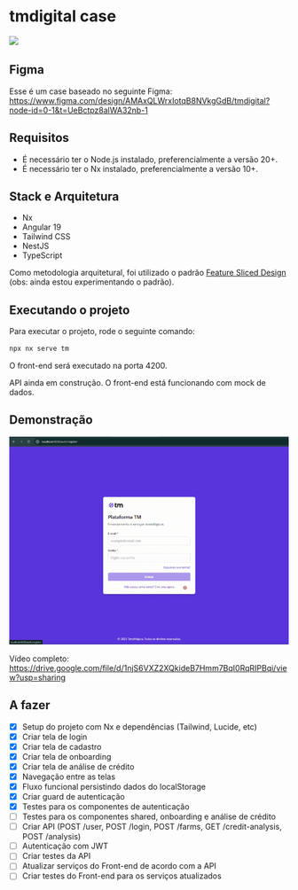 # tmdigital case

<a alt="Terra Magna Logo" href="https://terramagna.com.br" target="_blank" rel="noreferrer"><img src="https://terramagna.com.br/wp-content/uploads/2024/05/TM_Logo_Reduzida_Monocromatica.png.webp" width="200"></a>

## Figma

Esse é um case baseado no seguinte Figma:
https://www.figma.com/design/AMAxQLWrxIotqB8NVkgGdB/tmdigital?node-id=0-1&t=UeBctpz8alWA32nb-1

## Requisitos

- É necessário ter o Node.js instalado, preferencialmente a versão 20+.
- É necessário ter o Nx instalado, preferencialmente a versão 10+.

## Stack e Arquitetura

- Nx
- Angular 19
- Tailwind CSS
- NestJS
- TypeScript

Como metodologia arquitetural, foi utilizado o padrão [Feature Sliced Design](https://feature-sliced.design/) (obs: ainda estou experimentando o padrão).

## Executando o projeto

Para executar o projeto, rode o seguinte comando:

```sh
npx nx serve tm
```

O front-end será executado na porta 4200.

API ainda em construção. O front-end está funcionando com mock de dados.

## Demonstração

<img src="./tm-gif.gif" alt="Demonstração" />

Vídeo completo: https://drive.google.com/file/d/1njS6VXZ2XQkideB7Hmm7BqI0RqRIPBqi/view?usp=sharing

## A fazer

- [x] Setup do projeto com Nx e dependências (Tailwind, Lucide, etc)
- [x] Criar tela de login
- [x] Criar tela de cadastro
- [x] Criar tela de onboarding
- [x] Criar tela de análise de crédito
- [x] Navegação entre as telas
- [x] Fluxo funcional persistindo dados do localStorage
- [x] Criar guard de autenticação
- [x] Testes para os componentes de autenticação
- [ ] Testes para os componentes shared, onboarding e análise de crédito
- [ ] Criar API (POST /user, POST /login, POST /farms, GET /credit-analysis, POST /analysis)
- [ ] Autenticação com JWT
- [ ] Criar testes da API
- [ ] Atualizar serviços do Front-end de acordo com a API
- [ ] Criar testes do Front-end para os serviços atualizados
